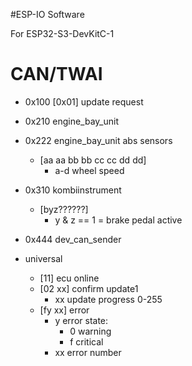 #ESP-IO Software

For ESP32-S3-DevKitC-1

# CAN/TWAI
- 0x100 [0x01] update request
- 0x210 engine_bay_unit
- 0x222 engine_bay_unit abs sensors
  - [aa aa bb bb cc cc dd dd]
    - a-d wheel speed
- 0x310 kombiinstrument
  - [byz??????]
    - y & z == 1 = brake pedal active
- 0x444 dev_can_sender


- universal
  - [11] ecu online
  - [02 xx] confirm update1
    - xx update progress 0-255
  - [fy xx] error
    - y error state:
      - 0 warning
      - f critical
    - xx error number
